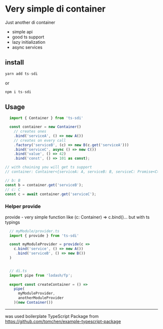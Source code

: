 # Very simple di container
Just another di container
- simple api
- good ts support
- lazy initialization
- async services


## install

```ts 
yarn add ts-sdi
``` 
or

```ts 
npm i ts-sdi
```


## Usage
```ts
  import { Container } from 'ts-sdi'

  const container = new Container()
    // creates ones
    .bind('serviceA', () => new A()) 
    // creates on every call
    .factory('serviceB', (c) => new B(c.get('serviceA')))
    .bind('serviceC', async () => new C())
    .bind('value', () => 42)
    .bind('const', () => 101 as const);

// with chaining you will get ts support
// container: Container<{serviceA: A, serviceB: B, serviceC: Promise<C>, value: number, 'const': 101 }>

// b: B
const b = container.get('serviceB');
// c: C
const c = await container.get('serviceC');

```

### Helper provide
provide - very simple function like (c: Container) => c.bind()...
but with ts typings
```ts
  // myModule/provider.ts
  import { provide } from 'ts-sdi'

  const myModuleProvider = provide(c => 
    c.bind('service', () => new A())
     .bind('serviceB', () => new B())
  )


  // di.ts
  import pipe from 'lodash/fp';
  
  export const createContainer = () => 
    pipe(
      myModuleProvider, 
      anotherModuleProvider
    )(new Container())

```


---
was used boilerplate TypeScript Package from https://github.com/tomchen/example-typescript-package